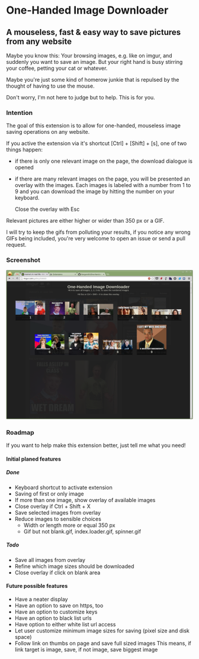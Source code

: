 # One-Handed Image Downloader
## A mouseless, fast & easy way to save pictures from any website
Maybe you know this: Your browsing images, e.g. like on imgur, and suddenly you want to save an image. But your right hand is busy stirring your coffee, petting your cat or whatever.

Maybe you're just some kind of homerow junkie that is repulsed by the thought
of having to use the mouse.

Don't worry, I'm not here to judge but to help. This is for you.

### Intention
The goal of this extension is to allow for one-handed, mouseless image saving operations on any website.

If you active the extension via it's shortcut [Ctrl] + [Shift] + [s], one of two things happen:

* if there is only one relevant image on the page, the download dialogue is opened
* if there are many relevant images on the page, you will be presented an overlay with the images. Each images is labeled with a number from 1 to 9 and you can download the image by hitting the number on your keyboard.

    Close the overlay with Esc

Relevant pictures are either higher or wider than 350 px or a GIF.

I will try to keep the gifs from polluting your results, if you notice any wrong GIFs being included, you're very welcome to open an issue or send a pull request.

### Screenshot
![The One-Handed Image Downloader in Action](screenshot.png)

### Roadmap
If you want to help make this extension better, just tell me what you need!

#### Initial planed features
##### Done
* Keyboard shortcut to activate extension
* Saving of first or only image
* If more than one image, show overlay of available images
* Close overlay if Ctrl + Shift + X
* Save selected images from overlay
* Reduce images to sensible choices
    * Width or length more or equal 350 px
    * Gif but not blank.gif, index.loader.gif, spinner.gif

##### Todo
* Save all images from overlay
* Refine which image sizes should be downloaded
* Close overlay if click on blank area

#### Future possible features

* Have a neater display
* Have an option to save on https, too
* Have an option to customize keys
* Have an option to black list urls
* Have option to either white list url access
* Let user customize minimum image sizes for saving (pixel size and disk space)
* Follow link on thumbs on page and save full sized images
    This means, if link target is image, save, if not image, save biggest image
